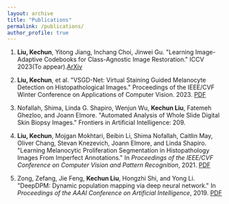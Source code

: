 ```yaml
---
layout: archive
title: "Publications"
permalink: /publications/
author_profile: true
---
```


<!-- Peer-Reviewed Conference Papers
=== -->
1. **Liu, Kechun**, Yitong Jiang, Inchang Choi, Jinwei Gu. "Learning Image-Adaptive Codebooks for Class-Agnostic Image Restoration." ICCV 2023(To appear).[ArXiv](https://arxiv.org/abs/2306.06513)

2. **Liu, Kechun**, et al. "VSGD-Net: Virtual Staining Guided Melanocyte Detection on Histopathological Images." Proceedings of the IEEE/CVF Winter Conference on Applications of Computer Vision. 2023. [PDF](https://openaccess.thecvf.com/content/WACV2023/html/Liu_VSGD-Net_Virtual_Staining_Guided_Melanocyte_Detection_on_Histopathological_Images_WACV_2023_paper.html)

3. Nofallah, Shima, Linda G. Shapiro, Wenjun Wu, **Kechun Liu**, Fatemeh Ghezloo, and Joann Elmore. "Automated Analysis of Whole Slide Digital Skin Biopsy Images." Frontiers in Artificial Intelligence: 209.

4. **Liu, Kechun**, Mojgan Mokhtari, Beibin Li, Shima Nofallah, Caitlin May, Oliver Chang, Stevan Knezevich, Joann Elmore, and Linda Shapiro. "Learning Melanocytic Proliferation Segmentation in Histopathology Images From Imperfect Annotations." In *Proceedings of the IEEE/CVF Conference on Computer Vision and Pattern Recognition*, 2021. [PDF](https://openaccess.thecvf.com/content/CVPR2021W/CVMI/papers/Liu_Learning_Melanocytic_Proliferation_Segmentation_in_Histopathology_Images_From_Imperfect_Annotations_CVPRW_2021_paper.pdf)

5. Zong, Zefang, Jie Feng, **Kechun Liu**, Hongzhi Shi, and Yong Li. "DeepDPM: Dynamic population mapping via deep neural network." In *Proceedings of the AAAI Conference on Artificial Intelligence*, 2019. [PDF](/files/DeepDPM.pdf)
